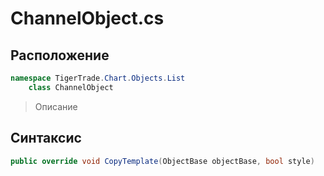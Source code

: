 
# ChannelObject.cs
## Расположение
```csharp
namespace TigerTrade.Chart.Objects.List  
    class ChannelObject
```

> Описание

## Синтаксис
```csharp
public override void CopyTemplate(ObjectBase objectBase, bool style)
```
